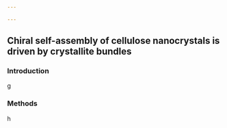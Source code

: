```yaml
---

---
```

## Chiral self-assembly of cellulose nanocrystals is driven by crystallite bundles

### Introduction

g

###  Methods

h
